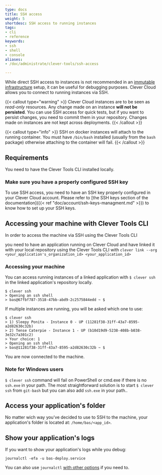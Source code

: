 ```yaml
---
type: docs
title: SSH access
weight: 5
shortdesc: SSH access to running instances
tags:
- cli
- reference
keywords:
- ssh
- shell
- console
aliases:
- /doc/administrate/clever-tools/ssh-access

---
```


While direct SSH access to instances is not recommended in an [immutable infrastructure](https://boxfuse.com/blog/no-ssh.html) setup, it can be useful for debugging purposes. Clever Cloud allows you to connect to running instances via SSH.

{{< callout type="warning" >}}
Clever Cloud instances are to be seen as <i>read-only</i> resources. Any change made on an instance <b>will not be persisted</b>. You can use SSH access for quick tests, but if you want to persist changes, you need to commit them in your repository. Changes made on instances are not kept across deployments.
{{< /callout >}}

{{< callout type="info" >}}
SSH on docker instances will attach to the running container. You must have `/bin/bash` installed (usually from the `bash` package) otherwise attaching to the container will fail.
{{< /callout >}}

## Requirements

You need to have the Clever Tools CLI installed locally.

[//]: # (ref "/doc/quickstartclever-tools-intro.md)

### Make sure you have a properly configured SSH key

To use SSH access, you need to have an SSH key properly configured in your Clever Cloud account. Please refer to [the SSH keys section of the documentation]({{< ref "doc/account/ssh-keys-managment.md" >}}) to know how to set up your SSH keys.

## Accessing your machine with Clever Tools CLI

In order to access the machine via SSH using the Clever Tools CLI 

[//]: # (ref "/doc/quickstartclever-tools-intro.md)

you need to have an application running on Clever Cloud and have linked it with your local repository using the Clever Tools CLI with `clever link --org <your_application's_organization_id> <your_application_id>`

### Accessing your machine

You can access running instances of a linked application with `$ clever ssh` in the linked application's repository locally.

```shell
$ clever ssh
> Opening an ssh shell
> bas@67fbf787-3518-47bb-abd9-2c2575844edd ~ $
```

If multiple instances are running, you will be asked which one to use:

```shell
$ clever ssh
> 1) Sleepy Ponita - Instance 0 - UP (11281f38-31ff-43a7-8595-a2d82630c32b)
> 2) Tense Caterpie - Instance 1 - UP (b10d19d9-5238-408b-b038-3e32c7a301c2)
> Your choice: 1
> Opening an ssh shell
> bas@11281f38-31ff-43a7-8595-a2d82630c32b ~ $
```

You are now connected to the machine.

### Note for Windows users

`$ clever ssh` command will fail on PowerShell or cmd.exe if there is no `ssh.exe` in your path. 
The most straightforward solution is to start `$ clever ssh` from `git-bash` but you can also add `ssh.exe` in your path..

## Access your application's folder

No matter wich way you've decided to use to SSH to the machine, your application's folder is located at: `/home/bas/<app_id>`.

## Show your application's logs

If you want to show your application's logs while you debug:

```shell
journalctl -efa -u bas-deploy.service
```

You can also use `journalctl` [with other options](https://www.commandlinux.com/man-page/man1/journalctl.1.html) if you need to.
